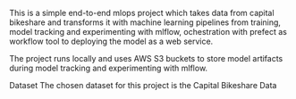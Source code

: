 This is a simple end-to-end mlops project which takes data from capital bikeshare and transforms it with machine learning pipelines from training, model tracking and experimenting with mlflow, ochestration with prefect as workflow tool to deploying the model as a web service.

The project runs locally and uses AWS S3 buckets to store model artifacts during model tracking and experimenting with mlflow.

Dataset
The chosen dataset for this project is the Capital Bikeshare Data

